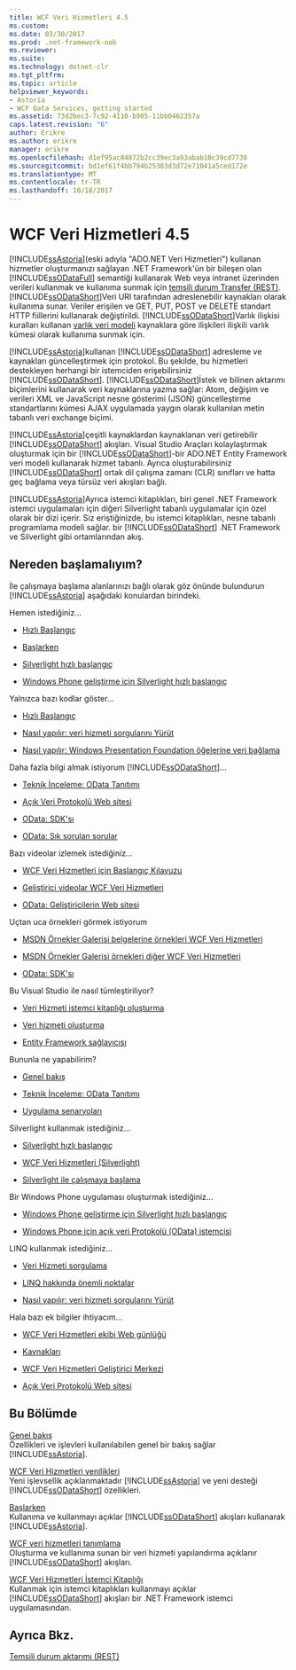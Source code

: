 ```yaml
---
title: WCF Veri Hizmetleri 4.5
ms.custom: 
ms.date: 03/30/2017
ms.prod: .net-framework-oob
ms.reviewer: 
ms.suite: 
ms.technology: dotnet-clr
ms.tgt_pltfrm: 
ms.topic: article
helpviewer_keywords:
- Astoria
- WCF Data Services, getting started
ms.assetid: 73d2bec3-7c92-4110-b905-11bb0462357a
caps.latest.revision: "6"
author: Erikre
ms.author: erikre
manager: erikre
ms.openlocfilehash: d1ef95ac84872b2cc39ec3a93abab10c39cd7738
ms.sourcegitcommit: bd1ef61f4bb794b25383d3d72e71041a5ced172e
ms.translationtype: MT
ms.contentlocale: tr-TR
ms.lasthandoff: 10/18/2017
---
```

# <a name="wcf-data-services-45"></a>WCF Veri Hizmetleri 4.5
[!INCLUDE[ssAstoria](../../../../includes/ssastoria-md.md)](eski adıyla "ADO.NET Veri Hizmetleri") kullanan hizmetler oluşturmanızı sağlayan .NET Framework'ün bir bileşen olan [!INCLUDE[ssODataFull](../../../../includes/ssodatafull-md.md)] semantiği kullanarak Web veya intranet üzerinden verileri kullanmak ve kullanıma sunmak için [temsili durum Transfer (REST)](http://go.microsoft.com/fwlink/?LinkId=113919). [!INCLUDE[ssODataShort](../../../../includes/ssodatashort-md.md)]Veri URI tarafından adreslenebilir kaynakları olarak kullanıma sunar. Veriler erişilen ve GET, PUT, POST ve DELETE standart HTTP fiillerini kullanarak değiştirildi. [!INCLUDE[ssODataShort](../../../../includes/ssodatashort-md.md)]Varlık ilişkisi kuralları kullanan [varlık veri modeli](../../../../docs/framework/data/adonet/entity-data-model.md) kaynaklara göre ilişkileri ilişkili varlık kümesi olarak kullanıma sunmak için.  
  
 [!INCLUDE[ssAstoria](../../../../includes/ssastoria-md.md)]kullanan [!INCLUDE[ssODataShort](../../../../includes/ssodatashort-md.md)] adresleme ve kaynakları güncelleştirmek için protokol. Bu şekilde, bu hizmetleri destekleyen herhangi bir istemciden erişebilirsiniz [!INCLUDE[ssODataShort](../../../../includes/ssodatashort-md.md)]. [!INCLUDE[ssODataShort](../../../../includes/ssodatashort-md.md)]İstek ve bilinen aktarımı biçimlerini kullanarak veri kaynaklarına yazma sağlar: Atom, değişim ve verileri XML ve JavaScript nesne gösterimi (JSON) güncelleştirme standartlarını kümesi AJAX uygulamada yaygın olarak kullanılan metin tabanlı veri exchange biçimi.  
  
 [!INCLUDE[ssAstoria](../../../../includes/ssastoria-md.md)]çeşitli kaynaklardan kaynaklanan veri getirebilir [!INCLUDE[ssODataShort](../../../../includes/ssodatashort-md.md)] akışları. Visual Studio Araçları kolaylaştırmak oluşturmak için bir [!INCLUDE[ssODataShort](../../../../includes/ssodatashort-md.md)]-bir ADO.NET Entity Framework veri modeli kullanarak hizmet tabanlı. Ayrıca oluşturabilirsiniz [!INCLUDE[ssODataShort](../../../../includes/ssodatashort-md.md)] ortak dil çalışma zamanı (CLR) sınıfları ve hatta geç bağlama veya türsüz veri akışları bağlı.  
  
 [!INCLUDE[ssAstoria](../../../../includes/ssastoria-md.md)]Ayrıca istemci kitaplıkları, biri genel .NET Framework istemci uygulamaları için diğeri Silverlight tabanlı uygulamalar için özel olarak bir dizi içerir. Siz eriştiğinizde, bu istemci kitaplıkları, nesne tabanlı programlama modeli sağlar. bir [!INCLUDE[ssODataShort](../../../../includes/ssodatashort-md.md)] .NET Framework ve Silverlight gibi ortamlarından akış.  
  
## <a name="where-should-i-start"></a>Nereden başlamalıyım?  
 İle çalışmaya başlama alanlarınızı bağlı olarak göz önünde bulundurun [!INCLUDE[ssAstoria](../../../../includes/ssastoria-md.md)] aşağıdaki konulardan birindeki.  
  
 Hemen istediğiniz...  
 -   [Hızlı Başlangıç](../../../../docs/framework/data/wcf/quickstart-wcf-data-services.md)  
  
-   [Başlarken](../../../../docs/framework/data/wcf/getting-started-with-wcf-data-services.md)  
  
-   [Silverlight hızlı başlangıç](http://go.microsoft.com/fwlink/?LinkID=192782)  
  
-   [Windows Phone geliştirme için Silverlight hızlı başlangıç](http://go.microsoft.com/fwlink/?LinkID=214535)  
  
 Yalnızca bazı kodlar göster...  
 -   [Hızlı Başlangıç](../../../../docs/framework/data/wcf/quickstart-wcf-data-services.md)  
  
-   [Nasıl yapılır: veri hizmeti sorgularını Yürüt](../../../../docs/framework/data/wcf/how-to-execute-data-service-queries-wcf-data-services.md)  
  
-   [Nasıl yapılır: Windows Presentation Foundation öğelerine veri bağlama](../../../../docs/framework/data/wcf/bind-data-to-wpf-elements-wcf-data-services.md)  
  
 Daha fazla bilgi almak istiyorum [!INCLUDE[ssODataShort](../../../../includes/ssodatashort-md.md)]...  
 -   [Teknik İnceleme: OData Tanıtımı](http://go.microsoft.com/fwlink/?LinkId=220867)  
  
-   [Açık Veri Protokolü Web sitesi](http://go.microsoft.com/fwlink/?LinkID=184554)  
  
-   [OData: SDK'sı](http://go.microsoft.com/fwlink/?LinkID=185248)  
  
-   [OData: Sık sorulan sorular](http://go.microsoft.com/fwlink/?LinkId=185867)  
  
 Bazı videolar izlemek istediğiniz...  
 -   [WCF Veri Hizmetleri için Başlangıç Kılavuzu](http://go.microsoft.com/fwlink/?LinkId=220864)  
  
-   [Geliştirici videolar WCF Veri Hizmetleri](http://go.microsoft.com/fwlink/?LinkId=220861)  
  
-   [OData: Geliştiricilerin Web sitesi](http://go.microsoft.com/fwlink/?LinkId=185866)  
  
 Uçtan uca örnekleri görmek istiyorum  
 -   [MSDN Örnekler Galerisi belgelerine örnekleri WCF Veri Hizmetleri](http://go.microsoft.com/fwlink/?LinkID=220865)  
  
-   [MSDN Örnekler Galerisi örnekleri diğer WCF Veri Hizmetleri](http://go.microsoft.com/fwlink/?LinkId=220866)  
  
-   [OData: SDK'sı](http://go.microsoft.com/fwlink/?LinkID=185248)  
  
 Bu Visual Studio ile nasıl tümleştiriliyor?  
 -   [Veri Hizmeti istemci kitaplığı oluşturma](../../../../docs/framework/data/wcf/generating-the-data-service-client-library-wcf-data-services.md)  
  
-   [Veri hizmeti oluşturma](../../../../docs/framework/data/wcf/creating-the-data-service.md)  
  
-   [Entity Framework sağlayıcısı](../../../../docs/framework/data/wcf/entity-framework-provider-wcf-data-services.md)  
  
 Bununla ne yapabilirim?  
 -   [Genel bakış](../../../../docs/framework/data/wcf/wcf-data-services-overview.md)  
  
-   [Teknik İnceleme: OData Tanıtımı](http://go.microsoft.com/fwlink/?LinkId=220867)  
  
-   [Uygulama senaryoları](../../../../docs/framework/data/wcf/application-scenarios-wcf-data-services.md)  
  
 Silverlight kullanmak istediğiniz...  
 -   [Silverlight hızlı başlangıç](http://go.microsoft.com/fwlink/?LinkID=192782)  
  
-   [WCF Veri Hizmetleri (Silverlight)](http://go.microsoft.com/fwlink/?LinkID=143149)  
  
-   [Silverlight ile çalışmaya başlama](http://go.microsoft.com/fwlink/?LinkId=148366)  
  
 Bir Windows Phone uygulaması oluşturmak istediğiniz...  
 -   [Windows Phone geliştirme için Silverlight hızlı başlangıç](http://go.microsoft.com/fwlink/?LinkID=214535)  
  
-   [Windows Phone için açık veri Protokolü (OData) istemcisi](http://go.microsoft.com/fwlink/?LinkID=208749)  
  
 LINQ kullanmak istediğiniz...  
 -   [Veri Hizmeti sorgulama](../../../../docs/framework/data/wcf/querying-the-data-service-wcf-data-services.md)  
  
-   [LINQ hakkında önemli noktalar](../../../../docs/framework/data/wcf/linq-considerations-wcf-data-services.md)  
  
-   [Nasıl yapılır: veri hizmeti sorgularını Yürüt](../../../../docs/framework/data/wcf/how-to-execute-data-service-queries-wcf-data-services.md)  
  
 Hala bazı ek bilgiler ihtiyacım...  
 -   [WCF Veri Hizmetleri ekibi Web günlüğü](http://go.microsoft.com/fwlink/?LinkID=150511)  
  
-   [Kaynakları](../../../../docs/framework/data/wcf/wcf-data-services-resources.md)  
  
-   [WCF Veri Hizmetleri Geliştirici Merkezi](http://go.microsoft.com/fwlink/?LinkId=220868)  
  
-   [Açık Veri Protokolü Web sitesi](http://go.microsoft.com/fwlink/?LinkID=184554)  
  
## <a name="in-this-section"></a>Bu Bölümde  
 [Genel bakış](../../../../docs/framework/data/wcf/wcf-data-services-overview.md)  
 Özellikleri ve işlevleri kullanılabilen genel bir bakış sağlar [!INCLUDE[ssAstoria](../../../../includes/ssastoria-md.md)].  
  
 [WCF Veri Hizmetleri yenilikleri](http://msdn.microsoft.com/en-us/cf22cad5-b8d9-472b-8d7c-b863b64eaae8)  
 Yeni işlevsellik açıklanmaktadır [!INCLUDE[ssAstoria](../../../../includes/ssastoria-md.md)] ve yeni desteği [!INCLUDE[ssODataShort](../../../../includes/ssodatashort-md.md)] özellikleri.  
  
 [Başlarken](../../../../docs/framework/data/wcf/getting-started-with-wcf-data-services.md)  
 Kullanıma ve kullanmayı açıklar [!INCLUDE[ssODataShort](../../../../includes/ssodatashort-md.md)] akışları kullanarak [!INCLUDE[ssAstoria](../../../../includes/ssastoria-md.md)].  
  
 [WCF veri hizmetleri tanımlama](../../../../docs/framework/data/wcf/defining-wcf-data-services.md)  
 Oluşturma ve kullanıma sunan bir veri hizmeti yapılandırma açıklanır [!INCLUDE[ssODataShort](../../../../includes/ssodatashort-md.md)] akışları.  
  
 [WCF Veri Hizmetleri İstemci Kitaplığı](../../../../docs/framework/data/wcf/wcf-data-services-client-library.md)  
 Kullanmak için istemci kitaplıkları kullanmayı açıklar [!INCLUDE[ssODataShort](../../../../includes/ssodatashort-md.md)] akışları bir .NET Framework istemci uygulamasından.  
  
## <a name="see-also"></a>Ayrıca Bkz.  
 [Temsili durum aktarımı (REST)](http://go.microsoft.com/fwlink/?LinkId=113919)
